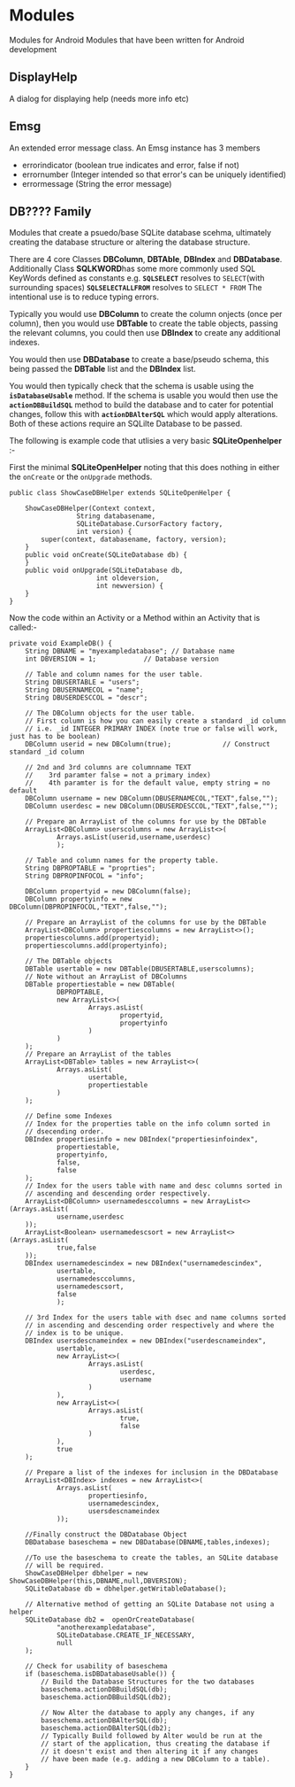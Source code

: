 # Modules
Modules for Android
Modules that have been written for Android development

## DisplayHelp ##
A dialog for displaying help (needs more info etc)

## Emsg ##
An extended error message class.
An Emsg instance has 3 members 

- errorindicator (boolean true indicates and error, false if not)
- errornumber (Integer intended so that error's can be uniquely identified)
- errormessage (String the error message)

## DB???? Family ##
Modules that create a psuedo/base SQLite database scehma, ultimately creating
the database structure or altering the database structure.

There are 4 core Classes **DBColumn**, **DBTAble**, **DBIndex**  and **DBDatabase**. 
Additionally Class **SQLKWORD**has some more commonly used SQL KeyWords defined as constants e.g.
**`SQLSELECT`** resolves to ` SELECT `(with surrounding spaces)
**`SQLSELECTALLFROM`** resolves to ` SELECT * FROM `
The intentional use is to reduce typing errors.

Typically you would use **DBColumn** to create the column onjects (once per column), 
then you would use **DBTable** to create the table objects, passing the relevant columns, 
you could then use **DBIndex** to create any additional indexes.

You would then use **DBDatabase** to create a base/pseudo schema, this being passed the **DBTable** list
and the **DBIndex** list.

You would then typically check that the schema is usable using the **`isDatabaseUsable`** method.
If the schema is usable you would then use the **`actionDBBuildSQL`** method to build the database and to
cater for potential changes, follow this with **`actionDBAlterSQL`** which would apply alterations.
Both of these actions require an SQLilte Database to be passed.

The following is example code that utlisies a very basic **SQLiteOpenhelper** :-

First the minimal **SQLiteOpenHelper** noting that this does nothing in either the `onCreate` or the `onUpgrade` methods.

    public class ShowCaseDBHelper extends SQLiteOpenHelper {

        ShowCaseDBHelper(Context context, 
                     String databasename, 
                     SQLiteDatabase.CursorFactory factory, 
                     int version) {
            super(context, databasename, factory, version);
        }
        public void onCreate(SQLiteDatabase db) {
        }
        public void onUpgrade(SQLiteDatabase db, 
                          int oldeversion, 
                          int newversion) {
        }
    }

Now the code within an Activity or a Method within an Activity that is called:-

    private void ExampleDB() {
        String DBNAME = "myexampledatabase"; // Database name
        int DBVERSION = 1;            // Database version

        // Table and column names for the user table.
        String DBUSERTABLE = "users";
        String DBUSERNAMECOL = "name";
        String DBUSERDESCCOL = "descr";

        // The DBColumn objects for the user table.
        // First column is how you can easily create a standard _id column
        // i.e. _id INTEGER PRIMARY INDEX (note true or false will work, just has to be boolean)
        DBColumn userid = new DBColumn(true);             // Construct standard _id column

        // 2nd and 3rd columns are columnname TEXT
        //    3rd paramter false = not a primary index)
        //    4th paramter is for the default value, empty string = no default
        DBColumn username = new DBColumn(DBUSERNAMECOL,"TEXT",false,"");
        DBColumn userdesc = new DBColumn(DBUSERDESCCOL,"TEXT",false,"");

        // Prepare an ArrayList of the columns for use by the DBTable
        ArrayList<DBColumn> userscolumns = new ArrayList<>(
                Arrays.asList(userid,username,userdesc)
                );

        // Table and column names for the property table.
        String DBPROPTABLE = "proprties";
        String DBPROPINFOCOL = "info";

        DBColumn propertyid = new DBColumn(false);
        DBColumn propertyinfo = new DBColumn(DBPROPINFOCOL,"TEXT",false,"");

        // Prepare an ArrayList of the columns for use by the DBTable
        ArrayList<DBColumn> propertiescolumns = new ArrayList<>();
        propertiescolumns.add(propertyid);
        propertiescolumns.add(propertyinfo);

        // The DBTable objects
        DBTable usertable = new DBTable(DBUSERTABLE,userscolumns);
        // Note without an ArrayList of DBColumns
        DBTable propertiestable = new DBTable(
                DBPROPTABLE,
                new ArrayList<>(
                        Arrays.asList(
                                propertyid,
                                propertyinfo
                        )
                )
        );
        // Prepare an ArrayList of the tables
        ArrayList<DBTable> tables = new ArrayList<>(
                Arrays.asList(
                        usertable,
                        propertiestable
                )
        );

        // Define some Indexes
        // Index for the properties table on the info column sorted in
        // dsecending order.
        DBIndex propertiesinfo = new DBIndex("propertiesinfoindex",
                propertiestable,
                propertyinfo,
                false,
                false
        );
        // Index for the users table with name and desc columns sorted in
        // ascending and descending order respectively.
        ArrayList<DBColumn> usernamedesccolumns = new ArrayList<>(Arrays.asList(
                username,userdesc
        ));
        ArrayList<Boolean> usernamedescsort = new ArrayList<>(Arrays.asList(
                true,false
        ));
        DBIndex usernamedescindex = new DBIndex("usernamedescindex",
                usertable,
                usernamedesccolumns,
                usernamedescsort,
                false
                );

        // 3rd Index for the users table with dsec and name columns sorted
        // in ascending and descending order respectively and where the
        // index is to be unique.
        DBIndex usersdescnameindex = new DBIndex("userdescnameindex",
                usertable,
                new ArrayList<>(
                        Arrays.asList(
                                userdesc,
                                username
                        )
                ),
                new ArrayList<>(
                        Arrays.asList(
                                true,
                                false
                        )
                ),
                true
        );

        // Prepare a list of the indexes for inclusion in the DBDatabase
        ArrayList<DBIndex> indexes = new ArrayList<>(
                Arrays.asList(
                        propertiesinfo,
                        usernamedescindex,
                        usersdescnameindex
                ));

        //Finally construct the DBDatabase Object
        DBDatabase baseschema = new DBDatabase(DBNAME,tables,indexes);

        //To use the baseschema to create the tables, an SQLite database
        // will be required.
        ShowCaseDBHelper dbhelper = new ShowCaseDBHelper(this,DBNAME,null,DBVERSION);
        SQLiteDatabase db = dbhelper.getWritableDatabase();

        // Alternative method of getting an SQLite Database not using a helper
        SQLiteDatabase db2 =  openOrCreateDatabase(
                "anotherexampledatabase",
                SQLiteDatabase.CREATE_IF_NECESSARY,
                null
        );

        // Check for usability of baseschema
        if (baseschema.isDBDatabaseUsable()) {
            // Build the Database Structures for the two databases
            baseschema.actionDBBuildSQL(db);
            baseschema.actionDBBuildSQL(db2);

            // Now Alter the database to apply any changes, if any
            baseschema.actionDBAlterSQL(db);
            baseschema.actionDBAlterSQL(db2);
            // Typically Build followed by Alter would be run at the
            // start of the application, thus creating the database if
            // it doesn't exist and then altering it if any changes
            // have been made (e.g. adding a new DBColumn to a table).
        }
    }
